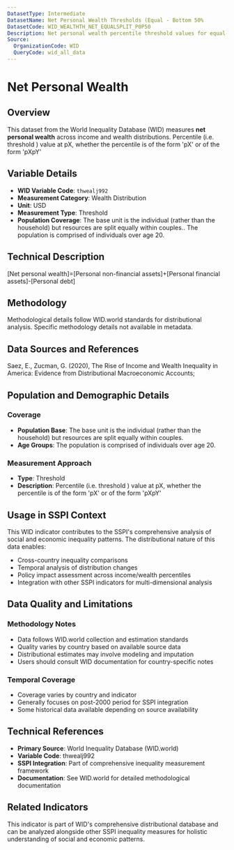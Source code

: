 ```yaml
---
DatasetType: Intermediate
DatasetName: Net Personal Wealth Thresholds (Equal - Bottom 50%
DatasetCode: WID_WEALTHTH_NET_EQUALSPLIT_P0P50
Description: Net personal wealth percentile threshold values for equal-split adults. Resources are split equally within couples while the base unit remains the individual. Net personal wealth is the total value of non-financial and financial assets (housing, land, deposits, bonds, equities, etc.) held by households, minus their debts. Shows the wealth threshold values (in USD) that define different percentiles of the wealth distribution.
Source:
  OrganizationCode: WID
  QueryCode: wid_all_data
---
```

# Net Personal Wealth

## Overview

This dataset from the World Inequality Database (WID) measures **net personal wealth** across income and wealth distributions. Percentile (i.e. threshold ) value at pX, whether the percentile is of the form 'pX' or of the form 'pXpY'

## Variable Details

- **WID Variable Code**: `thwealj992`
- **Measurement Category**: Wealth Distribution
- **Unit**: USD
- **Measurement Type**: Threshold
- **Population Coverage**: The base unit is the individual (rather than the household) but resources are split equally within couples.. The population is comprised of individuals over age 20.

## Technical Description

[Net personal wealth]=[Personal non-financial assets]+[Personal financial assets]-[Personal debt]

## Methodology

Methodological details follow WID.world standards for distributional analysis. Specific methodology details not available in metadata.

## Data Sources and References

Saez, E., Zucman, G. (2020), The Rise of Income and Wealth Inequality in America: Evidence from Distributional Macroeconomic Accounts;

## Population and Demographic Details

### Coverage
- **Population Base**: The base unit is the individual (rather than the household) but resources are split equally within couples.
- **Age Groups**: The population is comprised of individuals over age 20.

### Measurement Approach
- **Type**: Threshold
- **Description**: Percentile (i.e. threshold ) value at pX, whether the percentile is of the form 'pX' or of the form 'pXpY'

## Usage in SSPI Context

This WID indicator contributes to the SSPI's comprehensive analysis of social and economic inequality patterns. The distributional nature of this data enables:

- Cross-country inequality comparisons
- Temporal analysis of distribution changes
- Policy impact assessment across income/wealth percentiles
- Integration with other SSPI indicators for multi-dimensional analysis

## Data Quality and Limitations

### Methodology Notes
- Data follows WID.world collection and estimation standards
- Quality varies by country based on available source data
- Distributional estimates may involve modeling and imputation
- Users should consult WID documentation for country-specific notes

### Temporal Coverage
- Coverage varies by country and indicator
- Generally focuses on post-2000 period for SSPI integration
- Some historical data available depending on source availability

## Technical References

- **Primary Source**: World Inequality Database (WID.world)
- **Variable Code**: thwealj992
- **SSPI Integration**: Part of comprehensive inequality measurement framework
- **Documentation**: See WID.world for detailed methodological documentation

## Related Indicators

This indicator is part of WID's comprehensive distributional database and can be analyzed alongside other SSPI inequality measures for holistic understanding of social and economic patterns.